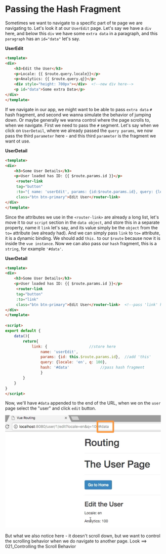 # Passing the Hash Fragment

Sometimes we want to navigate to a specific part of te page we are navigating to. Let's look it at our `UserEdit` page. Let's say we have a `div` here, and below this `div` we have some `extra data` in a paragraph, and this `paragraph` has an `id="data"` let's say. 

**UserEdit**

```html
<template>
<div>
    <h3>Edit the User</h3>
    <p>Locale: {{ $route.query.locale}}</p>
    <p>Analytics: {{ $route.query.q}}</p>
    <div style="height: 700px"></div>  <!--new div here-->
    <p id="data">Some extra Data</p>
</div>
</template>
```

If we navigate in our app, we might want to be able to pass `extra data` `#` hash fragment, and second we wanna simulate the behavior of jumping down. Or maybe generally we wanna control where the page scrolls to, when we navigate. 
First we need to pass the `#` segment. Let's say when we click on `UserDetail`, where we already passed the `query params`, we now pass the third `parameter` here - and this third `parameter` is the fragment we want ot use. 

**UserDetail**
```html
<template>
<div>
    <h3>Some User Details</h3>
    <p>User loaded has ID: {{ $route.params.id }}</p>
     <router-link 
     tag="button" 
     :to="{ name: 'userEdit', params: {id:$route.params.id}, query: {locale: 'en', q: 100} }" 
     class="btn btn-primary">Edit User</router-link>
</div>
</template>
```

Since the attributes we use in the `<router-link>` are already a long list, let's move it to our `script` section in the `data object`, and store this in a separate property, name it `link` let's say, and its value simply be the `object` from the `to=` attribute (we already had).  And we can simply pass `link` to `to=` attribute, it is a dynamic binding. We should add `this.` to our `$route` because now it is inside the `vue instance`. Now we can also pass our `hash` fragment, this is a `string`, for example `'#data'`.

**UserDetail**

```html
<template>
<div>
    <h3>Some User Details</h3>
    <p>User loaded has ID: {{ $route.params.id }}</p>
     <router-link  
     tag="button" 
     :to="link"     
     class="btn btn-primary">Edit User</router-link>  <!--pass 'link' here-->
</div>
</template>

<script>
export default {
    data(){
        return{
            link: {                   //store here 
                name: 'userEdit', 
                params: {id: this.$route.params.id},  //add 'this'
                query: {locale: 'en', q: 100},
                hash: '#data'              //pass hash fragment
                }
        }
    }
}
</script>
```

Now, we'll have `#data` appended to the end of the URL, when we on the `user` page select the "user" and click `edit` button. 

![hash-fragment](../hash-fragment.png)

But what we also notice here - it doesn't scroll down, but we want to control the scrolling behavior when we do navigate to another page. Look ==> 021_Controlling the Scroll Behavior